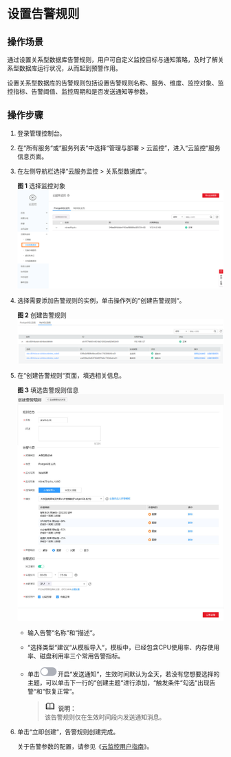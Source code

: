 # 设置告警规则<a name="rds_pg_06_0002"></a>

## 操作场景<a name="rds_06_0002_section2443519211056"></a>

通过设置关系型数据库告警规则，用户可自定义监控目标与通知策略，及时了解关系型数据库运行状况，从而起到预警作用。

设置关系型数据库的告警规则包括设置告警规则名称、服务、维度、监控对象、监控指标、告警阈值、监控周期和是否发送通知等参数。

## 操作步骤<a name="rds_06_0002_section6332780011056"></a>

1.  登录管理控制台。
2.  在“所有服务“或“服务列表“中选择“管理与部署 \> 云监控”，进入“云监控“服务信息页面。
3.  在左侧导航栏选择“云服务监控 \> 关系型数据库”。

    **图 1**  选择监控对象<a name="rds_06_0002_fig422982914195"></a>  
    ![](figures/选择监控对象.png "选择监控对象")

4.  选择需要添加告警规则的实例，单击操作列的“创建告警规则“。

    **图 2**  创建告警规则<a name="rds_06_0002_fig154402035152220"></a>  
    ![](figures/创建告警规则.png "创建告警规则")

5.  在“创建告警规则“页面，填选相关信息。

    **图 3**  填选告警规则信息<a name="rds_06_0002_fig13457134514335"></a>  
    ![](figures/填选告警规则信息.jpg "填选告警规则信息")

    -   输入告警“名称“和“描述“。
    -   “选择类型“建议“从模板导入“，模板中，已经包含CPU使用率、内存使用率、磁盘利用率三个常用告警指标。
    -   单击![](figures/off-(2)-17.png)开启“发送通知“，生效时间默认为全天，若没有您想要选择的主题，可以单击下一行的“创建主题“进行添加，“触发条件“勾选“出现告警“和“恢复正常“。

        >![](public_sys-resources/icon-note.gif) **说明：**   
        >该告警规则仅在生效时间段内发送通知消息。  


6.  单击“立即创建“，告警规则创建完成。

    关于告警参数的配置，请参见《[云监控用户指南](https://support.huaweicloud.com/usermanual-ces/zh-cn_topic_0084572213.html)》。


